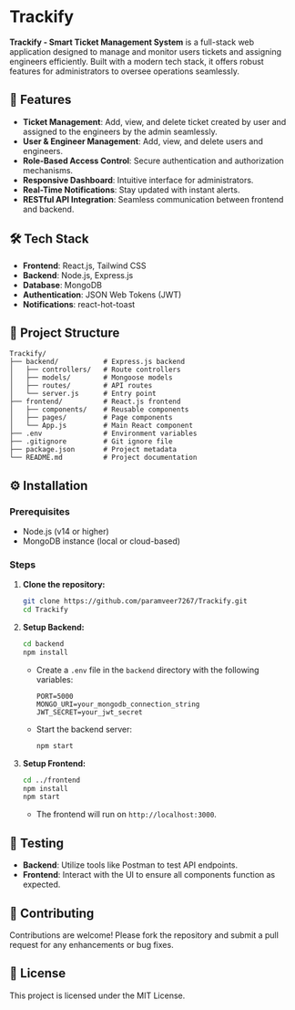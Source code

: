 # Trackify

**Trackify - Smart Ticket Management System** is a full-stack web application designed to manage and monitor users tickets and assigning engineers efficiently. Built with a modern tech stack, it offers robust features for administrators to oversee operations seamlessly.

## 🚀 Features

- **Ticket Management**: Add, view, and delete ticket created by user and assigned to the engineers by the admin seamlessly.
- **User & Engineer Management**: Add, view, and delete users and engineers.
- **Role-Based Access Control**: Secure authentication and authorization mechanisms.
- **Responsive Dashboard**: Intuitive interface for administrators.
- **Real-Time Notifications**: Stay updated with instant alerts.
- **RESTful API Integration**: Seamless communication between frontend and backend.

## 🛠️ Tech Stack

- **Frontend**: React.js, Tailwind CSS
- **Backend**: Node.js, Express.js
- **Database**: MongoDB
- **Authentication**: JSON Web Tokens (JWT)
- **Notifications**: react-hot-toast

## 📁 Project Structure

```
Trackify/
├── backend/           # Express.js backend
│   ├── controllers/   # Route controllers
│   ├── models/        # Mongoose models
│   ├── routes/        # API routes
│   └── server.js      # Entry point
├── frontend/          # React.js frontend
│   ├── components/    # Reusable components
│   ├── pages/         # Page components
│   └── App.js         # Main React component
├── .env               # Environment variables
├── .gitignore         # Git ignore file
├── package.json       # Project metadata
└── README.md          # Project documentation
```

## ⚙️ Installation

### Prerequisites

- Node.js (v14 or higher)
- MongoDB instance (local or cloud-based)

### Steps

1. **Clone the repository:**

   ```bash
   git clone https://github.com/paramveer7267/Trackify.git
   cd Trackify
   ```

2. **Setup Backend:**

   ```bash
   cd backend
   npm install
   ```

   - Create a `.env` file in the `backend` directory with the following variables:

     ```
     PORT=5000
     MONGO_URI=your_mongodb_connection_string
     JWT_SECRET=your_jwt_secret
     ```

   - Start the backend server:

     ```bash
     npm start
     ```

3. **Setup Frontend:**

   ```bash
   cd ../frontend
   npm install
   npm start
   ```

   - The frontend will run on `http://localhost:3000`.

## 🧪 Testing

- **Backend**: Utilize tools like Postman to test API endpoints.
- **Frontend**: Interact with the UI to ensure all components function as expected.

## 🤝 Contributing

Contributions are welcome! Please fork the repository and submit a pull request for any enhancements or bug fixes.

## 📄 License

This project is licensed under the MIT License.

